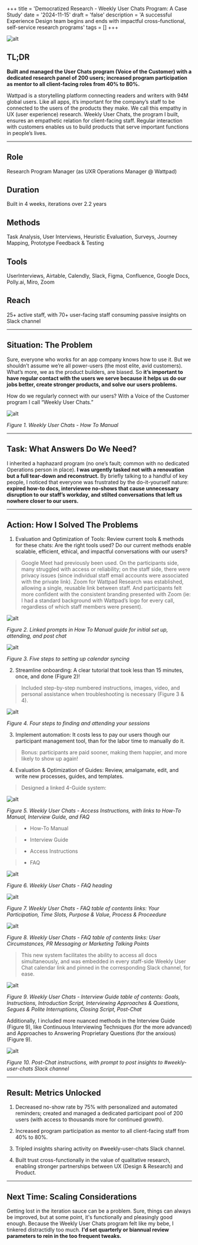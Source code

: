 +++
title = 'Democratized Research - Weekly User Chats Program: A Case Study'
date = '2024-11-15'
draft = 'false'
description = 'A successful Experience Design team begins and ends with impactful cross-functional, self-service research programs'
tags = []
+++

![alt](/images/portfolio/operations/wuc1.png)

## TL;DR

**Built and managed the User Chats program (Voice of the Customer) with a dedicated research panel of 200 users; increased program participation as mentor to all client-facing roles from 40% to 80%.**

Wattpad is a storytelling platform connecting readers and writers with 94M global users. Like all apps, it’s important for the company’s staff to be connected to the users of the products they make. We call this empathy in UX (user experience) research. Weekly User Chats, the program I built, ensures an empathetic relation for client-facing staff. Regular interaction with customers enables us to build products that serve important functions in people’s lives.

***

## Role

Research Program Manager (as UXR Operations Manager @ Wattpad)

## Duration 

Built in 4 weeks, iterations over 2.2 years

## Methods

Task Analysis, User Interviews, Heuristic Evaluation, Surveys, Journey Mapping, Prototype Feedback & Testing 

## Tools

UserInterviews, Airtable, Calendly, Slack, Figma, Confluence, Google Docs, Polly.ai, Miro, Zoom

## Reach

25+ active staff, with 70+ user-facing staff consuming passive insights on Slack channel 

***

## Situation: The Problem 

Sure, everyone who works for an app company knows how to use it. But we shouldn’t assume we’re all power-users (the most elite, avid customers). What’s more, we as the product builders, are biased. So **it’s important to have regular contact with the users we serve because it helps us do our jobs better, create stronger products, and solve our users problems.**

How do we regularly connect with our users? With a Voice of the Customer program I call “Weekly User Chats.”

![alt](/images/portfolio/operations/wuc12.png)

*Figure 1. Weekly User Chats - How To Manual*

***

## Task: What Answers Do We Need?

I inherited a haphazard program (no one’s fault; common with no dedicated Operations person in place). **I was urgently tasked not with a renovation but a full tear-down and reconstruct.** By briefly talking to a handful of key people, I noticed that everyone was frustrated by the do-it-yourself nature: **expired how-to docs, interviewee no-shows that cause unnecessary disruption to our staff’s workday, and stilted conversations that left us nowhere closer to our users.** 

***

## Action: How I Solved The Problems

1. Evaluation and Optimization of Tools: Review current tools & methods for these chats: Are the right tools used? Do our current methods enable scalable, efficient, ethical, and impactful conversations with our users?

> Google Meet had previously been used. On the participants side, many struggled with access or reliability; on the staff side, there were privacy issues (since individual staff email accounts were associated with the private link). Zoom for Wattpad Research was established, allowing a single, reusable link between staff. And participants felt more confident with the consistent branding presented with Zoom (ie: I had a standard background with Wattpad’s logo for every call, regardless of which staff members were present).

![alt](/images/portfolio/operations/wuc9.png)

*Figure 2. Linked prompts in How To Manual guide for initial set up, attending, and post chat*

![alt](/images/portfolio/operations/wuc10.png)

*Figure 3. Five steps to setting up calendar syncing*

2. Streamline onboarding: A clear tutorial that took less than 15 minutes, once, and done (Figure 2)! 

> Included step-by-step numbered instructions, images, video, and personal assistance when troubleshooting is necessary (Figure 3 & 4).   

![alt](/images/portfolio/operations/wuc11.png)

*Figure 4. Four steps to finding and attending your sessions*

3. Implement automation: It costs less to pay our users though our participant management tool, than for the labor time to manually do it. 

> Bonus: participants are paid sooner, making them happier, and more likely to show up again! 

4. Evaluation & Optimization of Guides: Review, amalgamate, edit, and write new processes, guides, and templates. 

> Designed a linked 4-Guide system: 

![alt](/images/portfolio/operations/wuc8.png)

*Figure 5. Weekly User Chats - Access Instructions, with links to How-To Manual, Interview Guide, and FAQ*

> * How-To Manual 

> * Interview Guide  

> * Access Instructions

> * FAQ 

![alt](/images/portfolio/operations/wuc5.png)

*Figure 6. Weekly User Chats - FAQ heading*

![alt](/images/portfolio/operations/wuc6.png)

*Figure 7. Weekly User Chats - FAQ table of contents links: Your Participation, Time Slots, Purpose & Value, Process & Proceedure*

![alt](/images/portfolio/operations/wuc7.png)

*Figure 8. Weekly User Chats - FAQ table of contents links: User Circumstances, PR Messaging or Marketing Talking Points*

> This new system facilitates the ability to access all docs simultaneously, and was embedded in every staff-side Weekly User Chat calendar link and pinned in the corresponding Slack channel, for ease. 

![alt](/images/portfolio/operations/wuc3.png)

*Figure 9. Weekly User Chats - Interview Guide table of contents: Goals, Instructions, Introduction Script, Interviewing Approaches & Questions, Segues & Polite Interruptions, Closing Script, Post-Chat*

Additionally, I included more nuanced methods in the Interview Guide (Figure 9), like Continuous Interviewing Techniques (for the more advanced) and Approaches to Answering Proprietary Questions (for the anxious) (Figure 9).   

![alt](/images/portfolio/operations/wuc4.png)

*Figure 10. Post-Chat instructions, with prompt to post insights to #weekly-user-chats Slack channel*

***

## Result: Metrics Unlocked 

1. Decreased no-show rate by 75% with personalized and automated reminders; created and managed a dedicated participant pool of 200 users (with access to thousands more for continued growth).  

2. Increased program participation as mentor to all client-facing staff from 40% to 80%.

3. Tripled insights sharing activity on #weekly-user-chats Slack channel.

4. Built trust cross-functionally in the value of qualitative research, enabling stronger partnerships between UX (Design & Research) and Product. 

***

## Next Time: Scaling Considerations

Getting lost in the iteration sauce can be a problem. Sure, things can always be improved, but at some point, it's functionally and pleasingly good enough. Because the Weekly User Chats program felt like my bebe, I tinkered distractidly too much. **I'd set quarterly or biannual review parameters to rein in the too frequent tweaks.** 